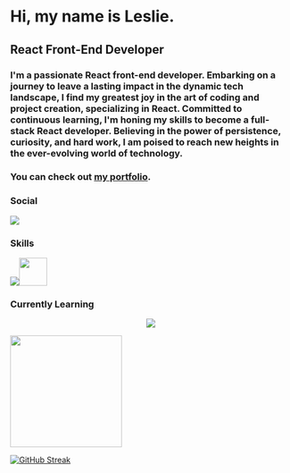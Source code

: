 <h1>Hi, my name is Leslie.</h1>

<h2>React Front-End Developer</h2>

<h3>I'm a passionate React front-end developer. Embarking on a journey to leave a lasting impact in the dynamic tech landscape, I find my greatest joy in the art of coding and project creation, specializing in React. Committed to continuous learning, I'm honing my skills to become a full-stack React developer. Believing in the power of persistence, curiosity, and hard work, I am poised to reach new heights in the ever-evolving world of technology.</h3>

<h3>You can check out <a href="https://leslie-lopez.netlify.app/">my portfolio</a>.</h3>

### Social

<a href="https://www.linkedin.com/in/leslie-lopez-anaya-1315lcla2125/">
<img src="https://skillicons.dev/icons?i=linkedin" />
</a>

### Skills

  <a href="https://skillicons.dev">
    <img src="https://skillicons.dev/icons?i=js,react,css,tailwind,bootstrap,sass,firebase,git,vscode,ai,ps," /><img margin-left="0" width="50px" height="50px" src="https://uxwing.com/wp-content/themes/uxwing/download/brands-and-social-media/indesign-icon.png" />
  </a>

### Currently Learning

<p align="center">
  <a href="https://skillicons.dev">
    <img src="https://skillicons.dev/icons?i=express,mongodb,nodejs,postgres,redux,threejs,ts," />
  </a>
</p>

<p>
  <img height=200 align="center" src="https://github-readme-stats.vercel.app/api/top-langs?username=LeslieLopez25&theme=holi&layout=compact&langs_count=8&card_width=320" />
</p>

[![GitHub Streak](https://streak-stats.demolab.com/?user=LeslieLopez25&theme=holi-theme)](https://git.io/streak-stats)

<!---
LeslieLopez25/LeslieLopez25 is a ✨ special ✨ repository because its `README.md` (this file) appears on your GitHub profile.
You can click the Preview link to take a look at your changes.
--->
